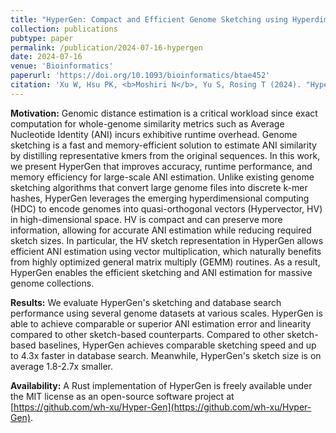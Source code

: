 ```yaml
---
title: "HyperGen: Compact and Efficient Genome Sketching using Hyperdimensional Vectors"
collection: publications
pubtype: paper
permalink: /publication/2024-07-16-hypergen
date: 2024-07-16
venue: 'Bioinformatics'
paperurl: 'https://doi.org/10.1093/bioinformatics/btae452'
citation: 'Xu W, Hsu PK, <b>Moshiri N</b>, Yu S, Rosing T (2024). "HyperGen: Compact and Efficient Genome Sketching using Hyperdimensional Vectors." <i>Bioinformatics</i>. btae452. <a href="https://doi.org/10.1093/bioinformatics/btae452" target="_blank">doi:10.1093/bioinformatics/btae452</a>'
---
```

**Motivation:** Genomic distance estimation is a critical workload since exact computation for whole-genome similarity metrics such as Average Nucleotide Identity (ANI) incurs exhibitive runtime overhead. Genome sketching is a fast and memory-efficient solution to estimate ANI similarity by distilling representative kmers from the original sequences. In this work, we present HyperGen that improves accuracy, runtime performance, and memory efficiency for large-scale ANI estimation. Unlike existing genome sketching algorithms that convert large genome files into discrete k-mer hashes, HyperGen leverages the emerging hyperdimensional computing (HDC) to encode genomes into quasi-orthogonal vectors (Hypervector, HV) in high-dimensional space. HV is compact and can preserve more information, allowing for accurate ANI estimation while reducing required sketch sizes. In particular, the HV sketch representation in HyperGen allows efficient ANI estimation using vector multiplication, which naturally benefits from highly optimized general matrix multiply (GEMM) routines. As a result, HyperGen enables the efficient sketching and ANI estimation for massive genome collections.

**Results:** We evaluate HyperGen's sketching and database search performance using several genome datasets at various scales. HyperGen is able to achieve comparable or superior ANI estimation error and linearity compared to other sketch-based counterparts. Compared to other sketch-based baselines, HyperGen achieves comparable sketching speed and up to 4.3x faster in database search. Meanwhile, HyperGen's sketch size is on average 1.8-2.7x smaller.

**Availability:** A Rust implementation of HyperGen is freely available under the MIT license as an open-source software project at [https://github.com/wh-xu/Hyper-Gen](https://github.com/wh-xu/Hyper-Gen).
